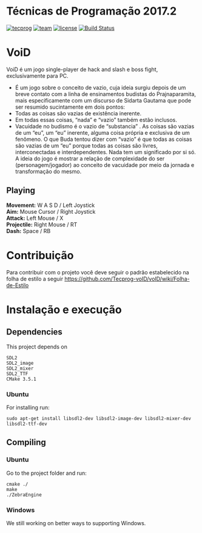 

# Técnicas de Programação 2017.2      
[![tecprog](https://img.shields.io/badge/TecProg-2017--2-lightgrey.svg)]()  [![team](https://img.shields.io/badge/Grupo-02-orange.svg)]()  [![license](https://img.shields.io/github/license/mashape/apistatus.svg)]() [![Build Status](https://travis-ci.org/Tecprog-voID/voID.svg?branch=travis)](https://travis-ci.org/Tecprog-voID/voID)


# VoiD

VoiD é um jogo single-player de hack and slash e boss fight, exclusivamente para PC.

* É um jogo sobre o conceito de vazio, cuja ideia surgiu depois de um breve contato com a linha de ensinamentos budistas do Prajnaparamita, mais especificamente com um discurso de Sidarta Gautama que pode ser resumido sucintamente em dois pontos:
* Todas as coisas são vazias de existência inerente.
* Em todas essas coisas, “nada” e “vazio” também estão inclusos.
* Vacuidade no budismo é o vazio de “substancia” . As coisas são vazias de um “eu”, um “eu” inerente, alguma coisa própria e exclusiva de um fenômeno. O que Buda tentou dizer com “vazio” é que todas as coisas são vazias de um “eu” porque todas as coisas são livres, interconectadas e interdependentes. Nada tem um significado por si só. A ideia do jogo é mostrar a relação de complexidade do ser (personagem/jogador) ao conceito de vacuidade por meio da jornada e transformação do mesmo.

## Playing
<b>Movement:</b>    W A S D       / Left Joystick <br>
<b>Aim:</b>         Mouse Cursor  / Right Joystick <br>
<b>Attack:</b>      Left Mouse    / X <br>
<b>Projectile:</b>  Right Mouse   / RT <br>
<b>Dash:</b>        Space         / RB <br>

# Contribuição
Para contribuir com o projeto você deve seguir o padrão estabelecido na folha de estilo a seguir
https://github.com/Tecprog-voID/voID/wiki/Folha-de-Estilo

# Instalação e execução

## Dependencies

<p align="justify">
This project depends on

    SDL2
    SDL2_image
    SDL2_mixer
    SDL2_TTF
    CMake 3.5.1
</p>

### Ubuntu

<p align="justify">
For installing run:

    sudo apt-get install libsdl2-dev libsdl2-image-dev libsdl2-mixer-dev libsdl2-ttf-dev
</p>

## Compiling
### Ubuntu

<p align="justify">
Go to the project folder and run:

    cmake ./
    make
    ./ZebraEngine
</p>

### Windows

<p align="justify">
We still working on better ways to supporting Windows.
</p>

